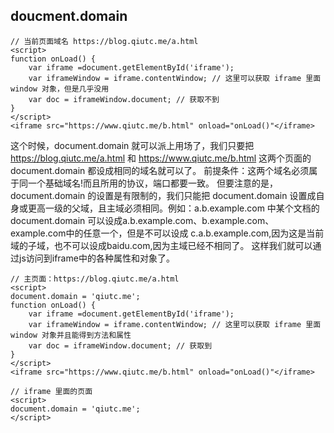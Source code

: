 ## doucment.domain
```
// 当前页面域名 https://blog.qiutc.me/a.html
<script>
function onLoad() {
    var iframe =document.getElementById('iframe');
    var iframeWindow = iframe.contentWindow; // 这里可以获取 iframe 里面 window 对象，但是几乎没用
    var doc = iframeWindow.document; // 获取不到
}
</script>
<iframe src="https://www.qiutc.me/b.html" onload="onLoad()"</iframe>
```

这个时候，document.domain 就可以派上用场了，我们只要把 https://blog.qiutc.me/a.html 和 https://www.qiutc.me/b.html 这两个页面的 document.domain 都设成相同的域名就可以了。
前提条件：这两个域名必须属于同一个基础域名!而且所用的协议，端口都要一致。
但要注意的是，document.domain 的设置是有限制的，我们只能把 document.domain 设置成自身或更高一级的父域，且主域必须相同。例如：a.b.example.com 中某个文档的 document.domain 可以设成a.b.example.com、b.example.com、example.com中的任意一个，但是不可以设成 c.a.b.example.com,因为这是当前域的子域，也不可以设成baidu.com,因为主域已经不相同了。
这样我们就可以通过js访问到iframe中的各种属性和对象了。

```
// 主页面：https://blog.qiutc.me/a.html
<script>
document.domain = 'qiutc.me';
function onLoad() {
    var iframe =document.getElementById('iframe');
    var iframeWindow = iframe.contentWindow; // 这里可以获取 iframe 里面 window 对象并且能得到方法和属性
    var doc = iframeWindow.document; // 获取到
}
</script>
<iframe src="https://www.qiutc.me/b.html" onload="onLoad()"</iframe>
```

```
// iframe 里面的页面
<script>
document.domain = 'qiutc.me';
</script>
```